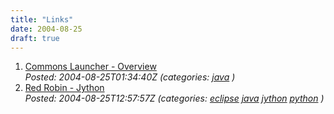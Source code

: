 ```yaml
---
title: "Links"
date: 2004-08-25
draft: true
---
```

1.  [Commons Launcher - Overview](https://web.archive.org/web/20040924085445/http://jakarta.apache.org/commons/launcher/)  
    _Posted: 2004-08-25T01:34:40Z (categories: [java](https://web.archive.org/web/20040924085445/http://del.icio.us/tlockney/java) )_
2.  [Red Robin - Jython](https://web.archive.org/web/20040924085445/http://home.tiscali.be/redrobin/jython/)  
    _Posted: 2004-08-25T12:57:57Z (categories: [eclipse](https://web.archive.org/web/20040924085445/http://del.icio.us/tlockney/eclipse) [java](https://web.archive.org/web/20040924085445/http://del.icio.us/tlockney/java) [jython](https://web.archive.org/web/20040924085445/http://del.icio.us/tlockney/jython) [python](https://web.archive.org/web/20040924085445/http://del.icio.us/tlockney/python) )_

